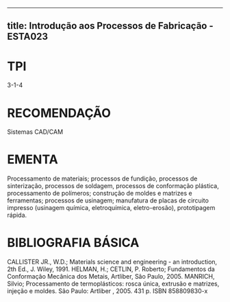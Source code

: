 
---
title: Introdução aos Processos de Fabricação - ESTA023 
---

# TPI

3-1-4

# RECOMENDAÇÃO

Sistemas CAD/CAM

# EMENTA

Processamento de materiais; processos de fundição, processos de sinterização, processos de soldagem, processos de conformação plástica, processamento de polímeros; construção de moldes e matrizes e ferramentas; processos de usinagem; manufatura de placas de circuito impresso (usinagem química, eletroquímica, eletro-erosão), prototipagem rápida.

# BIBLIOGRAFIA BÁSICA

CALLISTER JR., W.D.; Materials science and engineering - an introduction, 2th Ed., J. Wiley, 1991. 
HELMAN, H.; CETLIN, P. Roberto; Fundamentos da Conformação Mecânica dos Metais, Artliber, São Paulo, 2005. 
MANRICH, Silvio; Processamento de termoplásticos: rosca única, extrusão e matrizes, injeção e moldes. São Paulo: Artliber , 2005. 431 p. ISBN 858809830-x
        